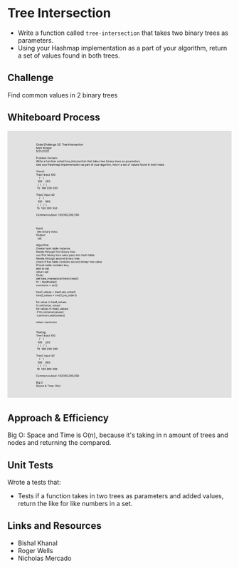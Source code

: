 # Tree Intersection
<!-- Short summary or background information -->
- Write a function called `tree-intersection` that takes two binary trees as parameters.
- Using your Hashmap implementation as a part of your algorithm, return a set of values found in both trees.

## Challenge
<!-- Description of the challenge -->
Find common values in 2 binary trees

## Whiteboard Process

![tree intersection](tree_intersection.png)

## Approach & Efficiency
<!-- What approach did you take? Why? What is the Big O space/time for this approach? -->

Big O:
Space and Time is O(n), because it's taking in n amount of trees and nodes and returning the compared.

## Unit Tests
<!-- Description of each method publicly available to your Linked List -->

Wrote a tests that:

- Tests if a function takes in two trees as parameters and added values, return the like for like numbers in a set.

## Links and Resources

- Bishal Khanal
- Roger Wells
- Nicholas Mercado
